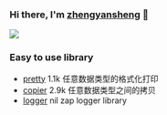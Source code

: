 ### Hi there, I'm [zhengyansheng](http://www.aiops724.com) 👋 

<a href="https://github.com/zhengyansheng/">
  <!-- Change the `github-readme-stats.anuraghazra1.vercel.app` to `github-readme-stats.vercel.app`  -->
  <img align="center" src="https://github-readme-stats.anuraghazra1.vercel.app/api/top-langs/?username=zhengyansheng&layout=compact&theme=material-palenight" />
</a>

<br />


### Easy to use library
- [pretty](https://github.com/kr/pretty)            1.1k 任意数据类型的格式化打印
- [copier](https://github.com/jinzhu/copier)        2.9k 任意数据类型之间的拷贝
- [logger](https://github.com/zhengyansheng/logger) nil  zap logger library
